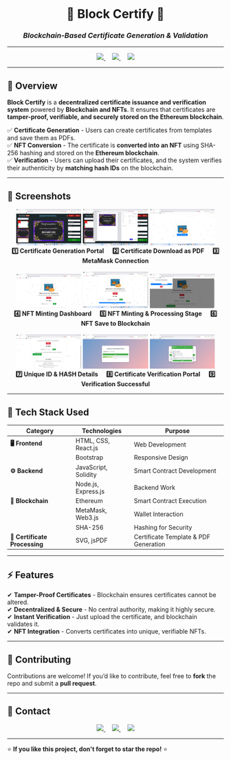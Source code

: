 <h1 align="center"><b>🔖 Block Certify 📑</b></h1>
<h3 align="center"><b><i>Blockchain-Based Certificate Generation & Validation</i></b></h3>

---

<p align="center">
  <a href="https://tinyurl.com/mrr3uxen" target="_blank">
    <img src="https://img.shields.io/badge/ Project Video-E74C3C?style=for-the-badge" />
  </a>
  &nbsp;&nbsp;&nbsp;
  
  <a href="https://tinyurl.com/wkvw9a54" target="_blank">
    <img src="https://img.shields.io/badge/ Project Report-3498DB?style=for-the-badge" />
  </a>
  &nbsp;&nbsp;&nbsp;

  <a href="https://tinyurl.com/bde7mmd2" target="_blank">
    <img src="https://img.shields.io/badge/ Project PPT-9B59B6?style=for-the-badge" />
  </a>
</p>

---

## **📌 Overview**  
**Block Certify** is a **decentralized certificate issuance and verification system** powered by **Blockchain and NFTs**. It ensures that certificates are **tamper-proof, verifiable, and securely stored on the Ethereum blockchain**.  

✅ **Certificate Generation** - Users can create certificates from templates and save them as PDFs.  
✅ **NFT Conversion** - The certificate is **converted into an NFT** using SHA-256 hashing and stored on the **Ethereum blockchain**.  
✅ **Verification** - Users can upload their certificates, and the system verifies their authenticity by **matching hash IDs** on the blockchain.  

---

## **📸 Screenshots**  

<p align="center">
  <img src="SCREENSHOTS/Screenshot%202024-11-19%20012221.png" width="30%" />
  <img src="SCREENSHOTS/Screenshot%202024-11-19%20012244.png" width="30%" />
  <img src="SCREENSHOTS/Screenshot%202024-11-19%20012312.png" width="30%" />
  <br>
  <b>1️⃣ Certificate Generation Portal</b> &nbsp;&nbsp;&nbsp; <b>2️⃣ Certificate Download as PDF</b> &nbsp;&nbsp;&nbsp; <b>3️⃣ MetaMask Connection</b>  
  <br><br>

  <img src="SCREENSHOTS/Screenshot%202024-11-19%20012334.png" width="30%" />
  <img src="SCREENSHOTS/Screenshot%202024-11-19%20012400.png" width="30%" />
  <img src="SCREENSHOTS/Screenshot%202024-11-19%20012418.png" width="30%" />
  <br>
  <b>4️⃣ NFT Minting Dashboard </b> &nbsp;&nbsp;&nbsp; <b>5️⃣ NFT Minting & Processing Stage</b> &nbsp;&nbsp;&nbsp; <b>6️⃣ NFT Save to Blockchain</b>  
  <br><br>

  <img src="SCREENSHOTS/Screenshot%202024-11-19%20012440.png" width="30%" />
  <img src="SCREENSHOTS/Screenshot%202024-11-19%20012501.png" width="30%" />
  <img src="SCREENSHOTS/Screenshot%202024-11-19%20012508.png" width="30%" />
  <br>
  <b>7️⃣ Unique ID & HASH Details </b> &nbsp;&nbsp;&nbsp; <b>8️⃣ Certificate Verification Portal</b> &nbsp;&nbsp;&nbsp; <b>9️⃣ Verification Successful</b>  
</p>

---

## **🚀 Tech Stack Used**  

| **Category**              | **Technologies**                           | **Purpose**                         |
|--------------------------|-------------------------------------------|-------------------------------------|
| **🖥️ Frontend**          | HTML, CSS, React.js                      | Web Development                      |
|                          | Bootstrap                                | Responsive Design                   |
| **⚙️ Backend**           | JavaScript, Solidity                     | Smart Contract Development          |
|                          | Node.js, Express.js                      | Backend Work                       |
| **🔗 Blockchain**        | Ethereum                                | Smart Contract Execution            |
|                          | MetaMask, Web3.js                        | Wallet Interaction                  |
|                          | SHA-256                                  | Hashing for Security                |
| **📜 Certificate Processing** | SVG, jsPDF                        | Certificate Template & PDF Generation |

---

## **⚡ Features**
✔ **Tamper-Proof Certificates** - Blockchain ensures certificates cannot be altered.  
✔ **Decentralized & Secure** - No central authority, making it highly secure.  
✔ **Instant Verification** - Just upload the certificate, and blockchain validates it.  
✔ **NFT Integration** - Converts certificates into unique, verifiable NFTs.  

---

## 🤝 Contributing  
Contributions are welcome! If you’d like to contribute, feel free to **fork** the repo and submit a **pull request**.  

---

## 📩 Contact  

<p align="center">
  <a href="mailto:sujitwork08@gmail.com">
    <img src="https://img.shields.io/badge/✉️ Email-D14836?style=for-the-badge&logo=gmail&logoColor=white" />
  </a>
  &nbsp;&nbsp;&nbsp;
  <a href="https://github.com/sujitmahapatra" target="_blank">
    <img src="https://img.shields.io/badge/⚡ GitHub-333?style=for-the-badge&logo=github&logoColor=white" />
  </a>
  &nbsp;&nbsp;&nbsp;
  <a href="https://linkedin.com/in/mr-sm25" target="_blank">
    <img src="https://img.shields.io/badge/🔗 LinkedIn-0077B5?style=for-the-badge&logo=linkedin&logoColor=white" />
  </a>
</p>

---

⭐ **If you like this project, don't forget to star the repo!** ⭐  
